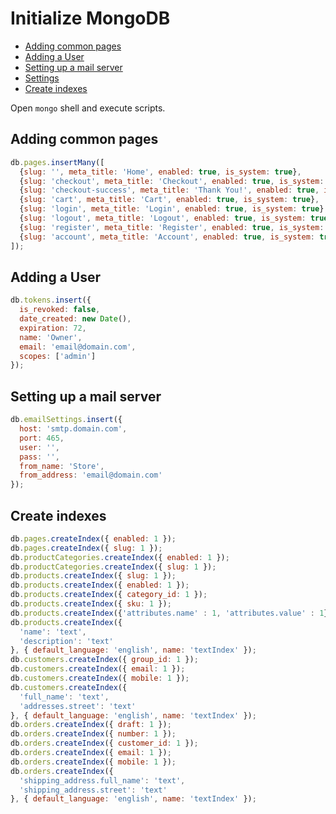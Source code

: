 # Initialize MongoDB

* [Adding common pages](#adding-common-pages)
* [Adding a User](#adding-a-user)
* [Setting up a mail server](#setting-up-a-mail-server)
* [Settings](#settings)
* [Create indexes](#create-indexes)

Open `mongo` shell and execute scripts.

## Adding common pages

```js
db.pages.insertMany([
  {slug: '', meta_title: 'Home', enabled: true, is_system: true},
  {slug: 'checkout', meta_title: 'Checkout', enabled: true, is_system: true},
  {slug: 'checkout-success', meta_title: 'Thank You!', enabled: true, is_system: true},
  {slug: 'cart', meta_title: 'Cart', enabled: true, is_system: true},
  {slug: 'login', meta_title: 'Login', enabled: true, is_system: true},
  {slug: 'logout', meta_title: 'Logout', enabled: true, is_system: true},
  {slug: 'register', meta_title: 'Register', enabled: true, is_system: true},
  {slug: 'account', meta_title: 'Account', enabled: true, is_system: true}
]);
```

## Adding a User

```js
db.tokens.insert({
  is_revoked: false,
  date_created: new Date(),
  expiration: 72,
  name: 'Owner',
  email: 'email@domain.com',
  scopes: ['admin']  
});
```

## Setting up a mail server

```js
db.emailSettings.insert({
  host: 'smtp.domain.com',
  port: 465,
  user: '',
  pass: '',
  from_name: 'Store',
  from_address: 'email@domain.com'
});
```

## Create indexes

```js
db.pages.createIndex({ enabled: 1 });
db.pages.createIndex({ slug: 1 });
db.productCategories.createIndex({ enabled: 1 });
db.productCategories.createIndex({ slug: 1 });
db.products.createIndex({ slug: 1 });
db.products.createIndex({ enabled: 1 });
db.products.createIndex({ category_id: 1 });
db.products.createIndex({ sku: 1 });
db.products.createIndex({'attributes.name' : 1, 'attributes.value' : 1});
db.products.createIndex({
  'name': 'text',
  'description': 'text'
}, { default_language: 'english', name: 'textIndex' });
db.customers.createIndex({ group_id: 1 });
db.customers.createIndex({ email: 1 });
db.customers.createIndex({ mobile: 1 });
db.customers.createIndex({
  'full_name': 'text',
  'addresses.street': 'text'
}, { default_language: 'english', name: 'textIndex' });
db.orders.createIndex({ draft: 1 });
db.orders.createIndex({ number: 1 });
db.orders.createIndex({ customer_id: 1 });
db.orders.createIndex({ email: 1 });
db.orders.createIndex({ mobile: 1 });
db.orders.createIndex({
  'shipping_address.full_name': 'text',
  'shipping_address.street': 'text'
}, { default_language: 'english', name: 'textIndex' });
```
